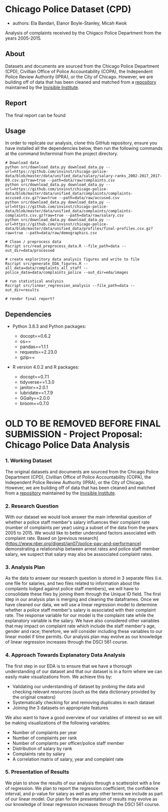# Chicago Police Dataset (CPD)

- authors: Ela Bandari, Elanor Boyle-Stanley, Micah Kwok

Analysis of complaints received by the Chigaco Police Department from the years 2005-2015. 

## About
Datasets and documents are sourced from the Chicago Police Department (CPD), Civillian Office of Police Accountability (COPA), the Independent Police Review Authority (IPRA), or the City of Chicago. However, we are building off of data that has been cleaned and matched from a [repository](https://github.com/invinst/chicago-police-data) maintained by the [Invisible Institute](https://invisible.institute/introduction). 

## Report
The final report can be found <link to final report>

## Usage
In order to replicate our analysis, clone this GitHub repository, ensure you have installed all the dependencies below, then run the following commands at the command lin/terminal from the project directory. 

```
# Download data
python src/download_data.py download_data.py --url=https://github.com/invinst/chicago-police-data/blob/master/data/unified_data/salary/salary-ranks_2002-2017_2017-09.csv.gz?raw=true --path=data/raw/complaints.csv
python src/download_data.py download_data.py --url=https://github.com/invinst/chicago-police-data/blob/master/data/unified_data/complaints/complaints-accused.csv.gz?raw=true --path=data/raw/accused.csv
python src/download_data.py download_data.py --url=https://github.com/invinst/chicago-police-data/blob/master/data/unified_data/complaints/complaints-complaints.csv.gz?raw=true --path=data/raw/salary.csv
python src/download_data.py download_data.py --url=https://github.com/invinst/chicago-police-data/blob/master/data/unified_data/profiles/final-profiles.csv.gz?raw=true --path=data/raw/demographics.csv

# Clean / preprocess data
Rscript src/read_preprocess_data.R --file_path=data --out_dir=data/processed

# create exploritory data analysis figures and write to file
Rscript src/generate_EDA_figures.R --all_data=data/complaints_all_staff --police_data=data/complaints_police --out_dir=eda/images

# run statistical analysis 
Rscript src/linear_regression_analysis --file_path=data --out_dir=results

# render final report?
```

## Dependencies
- Python 3.8.3 and Python packages:
    - docopt==0.6.2
    - os==
    - pandas==1.1.1
    - requests==2.23.0
    - gzip==

- R version 4.0.2 and R packages:
    - docopt==0.7.1
    - tidyverse==1.3.0
    - janitor==2.0.1
    - lubridate==1.7.9 
    - GGally==2.0.0
    - broom==0.7.0


# OLD TO BE REMOVED BEFORE FINAL SUBMISSION - Project Proposal: Chicago Police Data Analysis

### 1. Working Dataset

The original datasets and documents are sourced from the Chicago Police Department (CPD), Civillian Office of Police Accountability (COPA), the Independent Police Review Authority (IPRA), or the City of Chicago. However, we are building off of data that has been cleaned and matched from a [repository](https://github.com/invinst/chicago-police-data) maintained by the [Invisible Institute](https://invisible.institute/introduction). 

### 2. Research Question

With our dataset we would look answer the main inferential question of whether a police staff member's salary influences their complaint rate (number of complaints per year) using a subset of the data from the years 2005 to 2015. We would like to better understand factors associated with complaint rate. Based on [previous research] (https://www.nber.org/digest/jan07/police-pay-and-performance) demonstrating a relationship between arrest rates and police staff member salary, we suspect that salary may also be asssociated complaint rates.

### 3. Analysis Plan

As the data to answer our research question is stored in 3 separate files (i.e. one file for salaries, and two files related to information about the complaints lodged against police staff members), we will have to consolidate these files by joining them through the Unique ID field. The first step in our analysis plan is merging and cleaning the dataframes. Once we have cleaned our data, we will use a linear regression model to determine whether a police staff member's salary is associated with their complaint rate. The response variable for our model is the complaint rate while the explanatory variable is the salary. We have also considered other variables that may impact on complaint rate which include the staff member's age, gender and race; therefore, we will consider including these variables to our linear model if time permits. Our analysis plan may evolve as our knowledge of linear regression increases through the DSCI 561 course.    

### 4. Approach Towards Explanatory Data Analysis 

The first step in our EDA is to ensure that we have a thorough understanding of our dataset and that our dataset is in a form where we can easily make visualizations from. We achieve this by: 
- Validating our understanding of dataset by probing the data and checking relevant resources (such as the data dictionary provided by the original creators)
- Systematically checking for and removing duplicates in each dataset
- Joining the 3 datasets on appropriate features  


We also want to have a good overview of our variables of interest so we will be making visualizations of the following variables:
- Number of complaints per year 
- Number of complaints per rank 
- Number of complaints per officer/police staff member 
- Distribution of salary by rank  
- Complaints rate by salary
- A correlation matrix of salary, year and complaint rate 

### 5. Presentation of Results

We plan to show the results of our analysis through a scatterplot with a line of regression. We plan to report the regression coefficient, the confidence interval, and p-value for salary as well as any other terms we include as part of our linear model. Our plan for the presentation of results may evolve as our knowledge of linear regression increases through the DSCI 561 course.    

